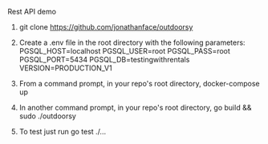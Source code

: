 Rest API demo

1. git clone https://github.com/jonathanface/outdoorsy

2. Create a .env file in the root directory with the following parameters:
PGSQL_HOST=localhost
PGSQL_USER=root
PGSQL_PASS=root
PGSQL_PORT=5434
PGSQL_DB=testingwithrentals
VERSION=PRODUCTION_V1

3. From a command prompt, in your repo's root directory, docker-compose up

4. In another command prompt, in your repo's root directory, go build && sudo ./outdoorsy

5. To test just run go test ./...